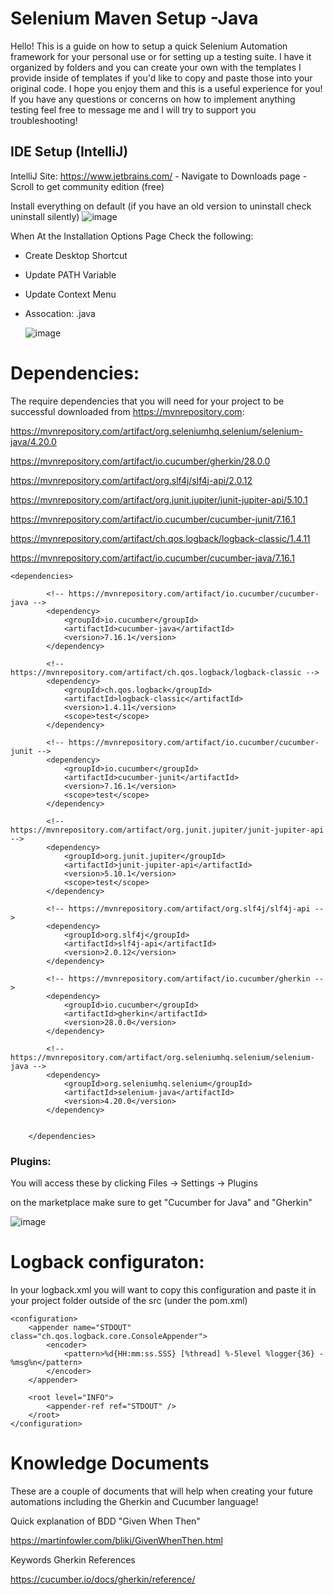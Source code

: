 # Selenium Maven Setup -Java

Hello! This is a guide on how to setup a quick Selenium Automation framework for your personal use or for setting up a testing suite. I have it organized by folders and you can create your own with the templates I provide inside of templates if you'd like to copy and paste those into your original code. I hope you enjoy them and this is a useful experience for you! If you have any questions or concerns on how to implement anything testing feel free to message me and I will try to support you troubleshooting!

## IDE Setup (IntelliJ)

IntelliJ Site: https://www.jetbrains.com/
    - Navigate to Downloads page
    - Scroll to get community edition (free)

Install everything on default (if you have an old version to uninstall check uninstall silently)
![image](https://github.com/KyoldFusion/SeleniumMavenSetup-Java/assets/58031145/e2453da6-f57f-4215-853c-9b09df243f40)

When At the Installation Options Page Check the following:
- Create Desktop Shortcut
- Update PATH Variable
- Update Context Menu
- Assocation: .java

  ![image](https://github.com/KyoldFusion/SeleniumMavenSetup-Java/assets/58031145/f17aad83-1d46-4331-abba-8499165ce309)

# Dependencies:

The require dependencies that you will need for your project to be successful downloaded from https://mvnrepository.com:

https://mvnrepository.com/artifact/org.seleniumhq.selenium/selenium-java/4.20.0

https://mvnrepository.com/artifact/io.cucumber/gherkin/28.0.0

https://mvnrepository.com/artifact/org.slf4j/slf4j-api/2.0.12

https://mvnrepository.com/artifact/org.junit.jupiter/junit-jupiter-api/5.10.1

https://mvnrepository.com/artifact/io.cucumber/cucumber-junit/7.16.1

https://mvnrepository.com/artifact/ch.qos.logback/logback-classic/1.4.11

https://mvnrepository.com/artifact/io.cucumber/cucumber-java/7.16.1


```
<dependencies>

        <!-- https://mvnrepository.com/artifact/io.cucumber/cucumber-java -->
        <dependency>
            <groupId>io.cucumber</groupId>
            <artifactId>cucumber-java</artifactId>
            <version>7.16.1</version>
        </dependency>

        <!-- https://mvnrepository.com/artifact/ch.qos.logback/logback-classic -->
        <dependency>
            <groupId>ch.qos.logback</groupId>
            <artifactId>logback-classic</artifactId>
            <version>1.4.11</version>
            <scope>test</scope>
        </dependency>

        <!-- https://mvnrepository.com/artifact/io.cucumber/cucumber-junit -->
        <dependency>
            <groupId>io.cucumber</groupId>
            <artifactId>cucumber-junit</artifactId>
            <version>7.16.1</version>
            <scope>test</scope>
        </dependency>

        <!-- https://mvnrepository.com/artifact/org.junit.jupiter/junit-jupiter-api -->
        <dependency>
            <groupId>org.junit.jupiter</groupId>
            <artifactId>junit-jupiter-api</artifactId>
            <version>5.10.1</version>
            <scope>test</scope>
        </dependency>

        <!-- https://mvnrepository.com/artifact/org.slf4j/slf4j-api -->
        <dependency>
            <groupId>org.slf4j</groupId>
            <artifactId>slf4j-api</artifactId>
            <version>2.0.12</version>
        </dependency>

        <!-- https://mvnrepository.com/artifact/io.cucumber/gherkin -->
        <dependency>
            <groupId>io.cucumber</groupId>
            <artifactId>gherkin</artifactId>
            <version>28.0.0</version>
        </dependency>

        <!-- https://mvnrepository.com/artifact/org.seleniumhq.selenium/selenium-java -->
        <dependency>
            <groupId>org.seleniumhq.selenium</groupId>
            <artifactId>selenium-java</artifactId>
            <version>4.20.0</version>
        </dependency>


    </dependencies>
```

### Plugins:

You will access these by clicking Files -> Settings -> Plugins

on the marketplace make sure to get "Cucumber for Java" and "Gherkin"

![image](https://github.com/KyoldFusion/SeleniumMavenSetup-Java/assets/58031145/6c1855b0-7c53-4653-b086-aef2755249d1)


# Logback configuraton:

In your logback.xml you will want to copy this configuration and paste it in your project folder outside of the src (under the pom.xml)

```
<configuration>
    <appender name="STDOUT" class="ch.qos.logback.core.ConsoleAppender">
        <encoder>
            <pattern>%d{HH:mm:ss.SSS} [%thread] %-5level %logger{36} - %msg%n</pattern>
        </encoder>
    </appender>

    <root level="INFO">
        <appender-ref ref="STDOUT" />
    </root>
</configuration>
```

# Knowledge Documents

These are a couple of documents that will help when creating your future automations including the Gherkin and Cucumber language!

Quick explanation of BDD "Given When Then"

https://martinfowler.com/bliki/GivenWhenThen.html

Keywords Gherkin References

https://cucumber.io/docs/gherkin/reference/



